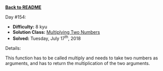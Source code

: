 ﻿<a href=https://github.com/hlais/Kata---a---Day><b>Back to README</b><a>

Day #154: 

* <b>Difficulty:</b> 8 kyu
* <b>Solution Class:</b> [Multiplying Two Numbers](MultiplyingTwoNumbers.cs)
* <b>Solved:</b> Tuesday, July 17<sup>th</sup>, 2018

Details:

This function has to be called multiply and needs to take two numbers as arguments, and has to return the multiplication of the two arguments.
